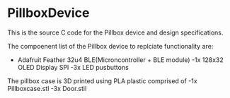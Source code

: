 # PillboxDevice
This is the source C code for the Pillbox device and design specifications.

The compoenent list of the Pillbox device to replciate functionality are:
- Adafruit Feather 32u4 BLE(Microncontroller + BLE module)
-1x 128x32 OLED Display SPI
-3x LED pusbuttons

The pillbox case is 3D printed using PLA plastic comprised of
-1x Pillboxcase.stl
-3x Door.stil
